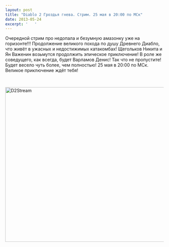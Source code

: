 ```yaml
---
layout: post
title: "Diablo 2 Гроздья гнева. Стрим. 25 мая в 20:00 по МСк"
date: 2013-05-24
excerpt: '   '
---
```


Очередной стрим про недопала и безумную амазонку уже на горизонте!!! Продолжение великого похода по душу Древнего Диабло, что живёт в ужасных и недостижимых катакомбах! Щегольков Никита и Ян Важенин возьмутся продолжить эпическое приключение! В роле же соведущего, как всегда, будет Варламов Денис! Так что не пропустите! Будет весело чуть более, чем полностью! 25 мая в 20:00 по МСк. Великое приключение ждёт тебя!

&nbsp;

<a href="http://gamersoul.ru/wp-content/uploads/2013/05/D2Stream.jpg"><img class="wp-image-2280 aligncenter" alt="D2Stream" src="http://gamersoul.ru/wp-content/uploads/2013/05/D2Stream.jpg" width="614" height="491" /></a>
